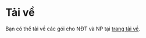 # Tải về <a id="download"></a>

Bạn có thể tải về các gói cho NĐT và NP tại [trang tải về](../../../download/README.md).
